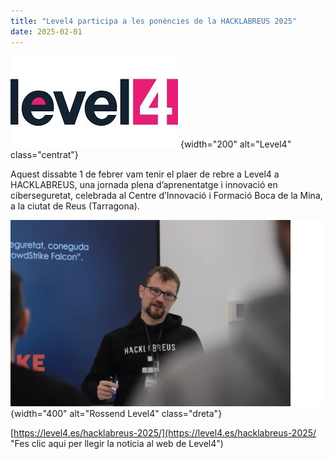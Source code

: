 ```yaml
---
title: "Level4 participa a les ponències de la HACKLABREUS 2025"
date: 2025-02-01
---
```


![Level4](level4.jpg)
{width="200" alt="Level4" class="centrat"}

Aquest dissabte 1 de febrer vam tenir el plaer de rebre a Level4 a HACKLABREUS, una jornada plena d’aprenentatge i innovació en ciberseguretat, celebrada al Centre d’Innovació i Formació Boca de la Mina, a la ciutat de Reus (Tarragona).  

![Rossend Level4](rossend.jpg)
{width="400" alt="Rossend Level4" class="dreta"}

[https://level4.es/hacklabreus-2025/](https://level4.es/hacklabreus-2025/ "Fes clic aqui per llegir la noticia al web de Level4")
